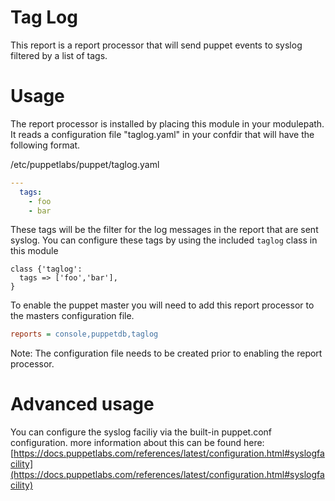 # Tag Log

This report is a report processor that will send puppet events to syslog
filtered by a list of tags.

# Usage
The report processor is installed by placing this module in your modulepath.
It reads a configuration file "taglog.yaml" in your confdir that will have the following
format. 


/etc/puppetlabs/puppet/taglog.yaml
```yaml
---
  tags:
    - foo
    - bar
```

These tags will be the filter for the log messages in the report that are sent syslog.
You can configure these tags by using the included `taglog` class in this module

```puppet
class {'taglog':
  tags => ['foo','bar'],
}
```

To enable the puppet master you will need to add this report processor
to the masters configuration file.

```ini
reports = console,puppetdb,taglog
```
Note: The configuration file needs to be created prior to enabling the report
processor.

# Advanced usage
You can configure the syslog faciliy via the built-in puppet.conf configuration.
more information about this can be found here: [https://docs.puppetlabs.com/references/latest/configuration.html#syslogfacility](https://docs.puppetlabs.com/references/latest/configuration.html#syslogfacility)
